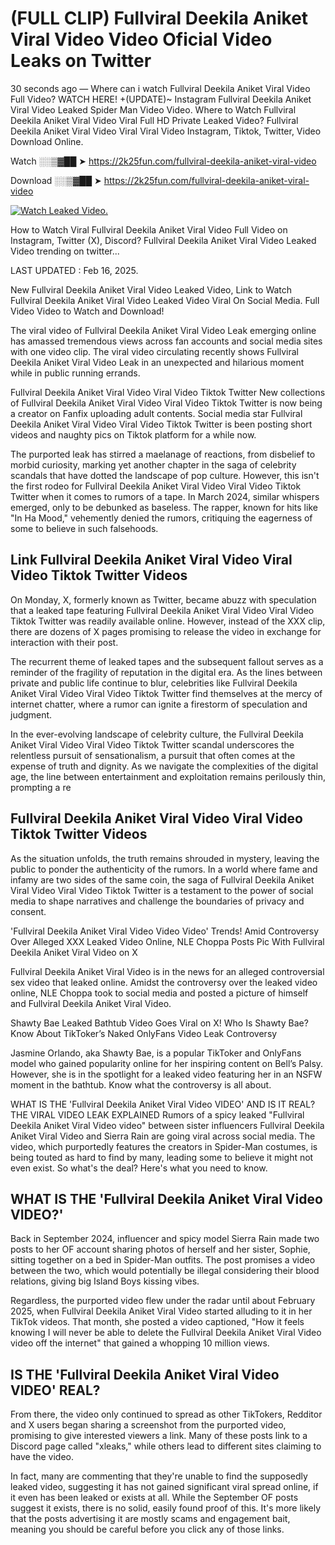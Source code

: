 # (FULL CLIP) Fullviral Deekila Aniket Viral Video Video Oficial Video Leaks on Twitter

30 seconds ago — Where can i watch Fullviral Deekila Aniket Viral Video Full Video? WATCH HERE! +(UPDATE)~ Instagram Fullviral Deekila Aniket Viral Video Leaked Spider Man Video Video. Where to Watch Fullviral Deekila Aniket Viral Video Viral Full HD Private Leaked Video? Fullviral Deekila Aniket Viral Video Viral Viral Video Instagram, Tiktok, Twitter, Video Download Online.

Watch ░░▒▓██ ➤ https://2k25fun.com/fullviral-deekila-aniket-viral-video

Download ░░▒▓██ ➤ https://2k25fun.com/fullviral-deekila-aniket-viral-video

[![Watch Leaked Video.](https://miro.medium.com/v2/resize:fit:828/format:webp/1*cilzJN44JGOrTw9NJCrNHA.gif "Watch Leaked Video")](https://2k25fun.com/fullviral-deekila-aniket-viral-video)

How to Watch Viral Fullviral Deekila Aniket Viral Video Full Video on Instagram, Twitter (X), Discord? Fullviral Deekila Aniket Viral Video Leaked Video trending on twitter...

LAST UPDATED : Feb 16, 2025.

New Fullviral Deekila Aniket Viral Video Leaked Video, Link to Watch Fullviral Deekila Aniket Viral Video Leaked Video Viral On Social Media. Full Video Video to Watch and Download!

The viral video of Fullviral Deekila Aniket Viral Video Leak emerging online has amassed tremendous views across fan accounts and social media sites with one video clip. The viral video circulating recently shows Fullviral Deekila Aniket Viral Video Leak in an unexpected and hilarious moment while in public running errands.

Fullviral Deekila Aniket Viral Video Viral Video Tiktok Twitter New collections of Fullviral Deekila Aniket Viral Video Viral Video Tiktok Twitter is now being a creator on Fanfix uploading adult contents. Social media star Fullviral Deekila Aniket Viral Video Viral Video Tiktok Twitter is been posting short videos and naughty pics on Tiktok platform for a while now.

The purported leak has stirred a maelanage of reactions, from disbelief to morbid curiosity, marking yet another chapter in the saga of celebrity scandals that have dotted the landscape of pop culture. However, this isn't the first rodeo for Fullviral Deekila Aniket Viral Video Viral Video Tiktok Twitter when it comes to rumors of a tape. In March 2024, similar whispers emerged, only to be debunked as baseless. The rapper, known for hits like "In Ha Mood," vehemently denied the rumors, critiquing the eagerness of some to believe in such falsehoods.

## Link Fullviral Deekila Aniket Viral Video Viral Video Tiktok Twitter Videos

On Monday, X, formerly known as Twitter, became abuzz with speculation that a leaked tape featuring Fullviral Deekila Aniket Viral Video Viral Video Tiktok Twitter was readily available online. However, instead of the XXX clip, there are dozens of X pages promising to release the video in exchange for interaction with their post.

The recurrent theme of leaked tapes and the subsequent fallout serves as a reminder of the fragility of reputation in the digital era. As the lines between private and public life continue to blur, celebrities like Fullviral Deekila Aniket Viral Video Viral Video Tiktok Twitter find themselves at the mercy of internet chatter, where a rumor can ignite a firestorm of speculation and judgment.

In the ever-evolving landscape of celebrity culture, the Fullviral Deekila Aniket Viral Video Viral Video Tiktok Twitter scandal underscores the relentless pursuit of sensationalism, a pursuit that often comes at the expense of truth and dignity. As we navigate the complexities of the digital age, the line between entertainment and exploitation remains perilously thin, prompting a re

##  Fullviral Deekila Aniket Viral Video Viral Video Tiktok Twitter Videos

As the situation unfolds, the truth remains shrouded in mystery, leaving the public to ponder the authenticity of the rumors. In a world where fame and infamy are two sides of the same coin, the saga of Fullviral Deekila Aniket Viral Video Viral Video Tiktok Twitter is a testament to the power of social media to shape narratives and challenge the boundaries of privacy and consent.

'Fullviral Deekila Aniket Viral Video Video Video' Trends! Amid Controversy Over Alleged XXX Leaked Video Online, NLE Choppa Posts Pic With Fullviral Deekila Aniket Viral Video on X

Fullviral Deekila Aniket Viral Video is in the news for an alleged controversial sex video that leaked online. Amidst the controversy over the leaked video online, NLE Choppa took to social media and posted a picture of himself and Fullviral Deekila Aniket Viral Video.

Shawty Bae Leaked Bathtub Video Goes Viral on X! Who Is Shawty Bae? Know About TikToker’s Naked OnlyFans Video Leak Controversy

Jasmine Orlando, aka Shawty Bae, is a popular TikToker and OnlyFans model who gained popularity online for her inspiring content on Bell’s Palsy. However, she is in the spotlight for a leaked video featuring her in an NSFW moment in the bathtub. Know what the controversy is all about.

WHAT IS THE 'Fullviral Deekila Aniket Viral Video VIDEO' AND IS IT REAL? THE VIRAL VIDEO LEAK EXPLAINED Rumors of a spicy leaked "Fullviral Deekila Aniket Viral Video video" between sister influencers Fullviral Deekila Aniket Viral Video and Sierra Rain are going viral across social media. The video, which purportedly features the creators in Spider-Man costumes, is being touted as hard to find by many, leading some to believe it might not even exist. So what's the deal? Here's what you need to know.

## WHAT IS THE 'Fullviral Deekila Aniket Viral Video VIDEO?'

Back in September 2024, influencer and spicy model Sierra Rain made two posts to her OF account sharing photos of herself and her sister, Sophie, sitting together on a bed in Spider-Man outfits. The post promises a video between the two, which would potentially be illegal considering their blood relations, giving big Island Boys kissing vibes.

Regardless, the purported video flew under the radar until about February 2025, when Fullviral Deekila Aniket Viral Video started alluding to it in her TikTok videos. That month, she posted a video captioned, "How it feels knowing I will never be able to delete the Fullviral Deekila Aniket Viral Video video off the internet" that gained a whopping 10 million views.

## IS THE 'Fullviral Deekila Aniket Viral Video VIDEO' REAL?

From there, the video only continued to spread as other TikTokers, Redditor and X users began sharing a screenshot from the purported video, promising to give interested viewers a link. Many of these posts link to a Discord page called "xleaks," while others lead to different sites claiming to have the video.

In fact, many are commenting that they're unable to find the supposedly leaked video, suggesting it has not gained significant viral spread online, if it even has been leaked or exists at all. While the September OF posts suggest it exists, there is no solid, easily found proof of this. It's more likely that the posts advertising it are mostly scams and engagement bait, meaning you should be careful before you click any of those links.